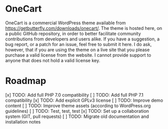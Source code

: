 # OneCart
OneCart is a commercial WordPress theme available from https://getbutterfly.com/downloads/onecart/. The theme is hosted here, on a public GitHub repository, in order to better facilitate community contributions from developers and users alike. If you have a suggestion, a bug report, or a patch for an issue, feel free to submit it here. I do ask, however, that if you are using the theme on a live site that you please purchase a valid license from the website. I cannot provide support to anyone that does not hold a valid license key.

# Roadmap

[x] TODO: Add full PHP 7.0 compatibility
[ ] TODO: Add full PHP 7.1 compatibility
[x] TODO: Add explicit GPLv3 license
[ ] TODO: Improve demo content
[ ] TODO: Improve theme assets (according to WordPress.org guidelines)
[ ] TODO: Test, test, test
[x] TODO: Set up a collaboration system (GIT, pull requests)
[ ] TODO: Migrate old documentation and installation notes
